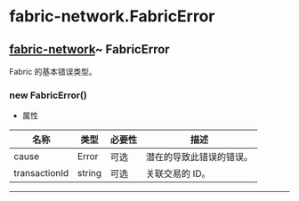 # fabric-network.FabricError

## [fabric-network](https://hyperledger.github.io/fabric-sdk-node/release-1.4/module-fabric-network.html)~ FabricError

Fabric 的基本错误类型。

### new FabricError()

- 属性

| 名称          | 类型   | 必要性 | 描述                     |
| ------------- | ------ | ------ | ------------------------ |
| cause         | Error  | 可选   | 潜在的导致此错误的错误。 |
| transactionId | string | 可选   | 关联交易的 ID。          |

---
